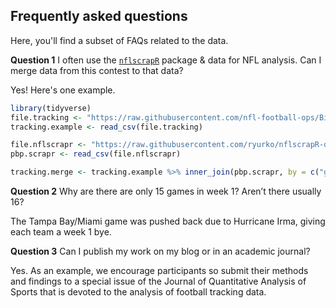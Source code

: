 
<!-- README.md is generated from README.Rmd. Please edit that file -->
Frequently asked questions
--------------------------

Here, you'll find a subset of FAQs related to the data.

**Question 1** I often use the [`nflscrapR`](https://github.com/ryurko/nflscrapr) package & data for NFL analysis. Can I merge data from this contest to that data?

Yes! Here's one example.

``` r
library(tidyverse)
file.tracking <- "https://raw.githubusercontent.com/nfl-football-ops/Big-Data-Bowl/master/Data/tracking_gameId_2017090700.csv?token=ArYlP9Tyz03227j1NLLnn2EgDnG0hvjzks5cF8pqwA%3D%3D"
tracking.example <- read_csv(file.tracking)

file.nflscrapr <- "https://raw.githubusercontent.com/ryurko/nflscrapR-data/master/play_by_play_data/regular_season/reg_pbp_2017.csv"
pbp.scrapr <- read_csv(file.nflscrapr) 

tracking.merge <- tracking.example %>% inner_join(pbp.scrapr, by = c("gameId" = "game_id", "playId" = "play_id"))
```

**Question 2** Why are there are only 15 games in week 1? Aren’t there usually 16?

The Tampa Bay/Miami game was pushed back due to Hurricane Irma, giving each team a week 1 bye.

**Question 3** Can I publish my work on my blog or in an academic journal?

Yes. As an example, we encourage participants so submit their methods and findings to a special issue of the Journal of Quantitative Analysis of Sports that is devoted to the analysis of football tracking data.
